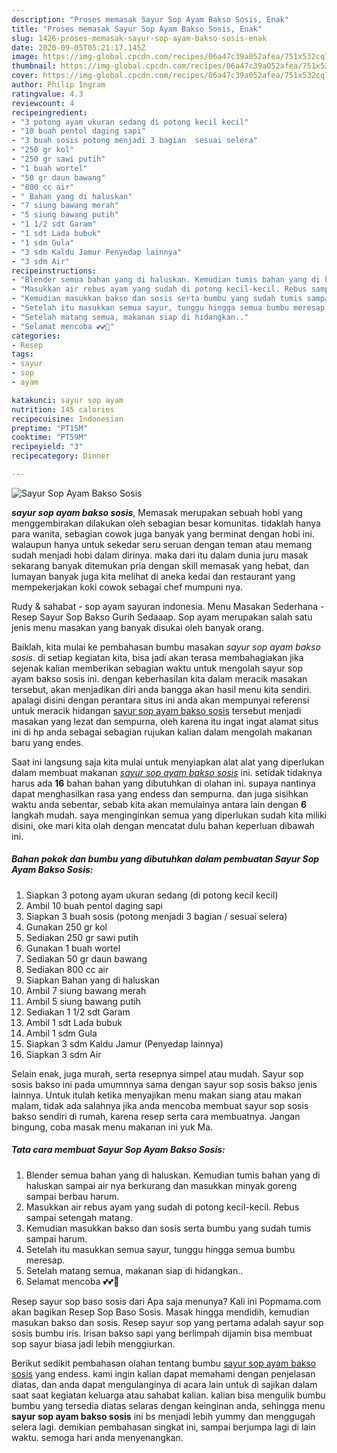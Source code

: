 ```yaml
---
description: "Proses memasak Sayur Sop Ayam Bakso Sosis, Enak"
title: "Proses memasak Sayur Sop Ayam Bakso Sosis, Enak"
slug: 1426-proses-memasak-sayur-sop-ayam-bakso-sosis-enak
date: 2020-09-05T05:21:17.145Z
image: https://img-global.cpcdn.com/recipes/06a47c39a052afea/751x532cq70/sayur-sop-ayam-bakso-sosis-foto-resep-utama.jpg
thumbnail: https://img-global.cpcdn.com/recipes/06a47c39a052afea/751x532cq70/sayur-sop-ayam-bakso-sosis-foto-resep-utama.jpg
cover: https://img-global.cpcdn.com/recipes/06a47c39a052afea/751x532cq70/sayur-sop-ayam-bakso-sosis-foto-resep-utama.jpg
author: Philip Ingram
ratingvalue: 4.3
reviewcount: 4
recipeingredient:
- "3 potong ayam ukuran sedang di potong kecil kecil"
- "10 buah pentol daging sapi"
- "3 buah sosis potong menjadi 3 bagian  sesuai selera"
- "250 gr kol"
- "250 gr sawi putih"
- "1 buah wortel"
- "50 gr daun bawang"
- "800 cc air"
- " Bahan yang di haluskan"
- "7 siung bawang merah"
- "5 siung bawang putih"
- "1 1/2 sdt Garam"
- "1 sdt Lada bubuk"
- "1 sdm Gula"
- "3 sdm Kaldu Jamur Penyedap lainnya"
- "3 sdm Air"
recipeinstructions:
- "Blender semua bahan yang di haluskan. Kemudian tumis bahan yang di haluskan sampai air nya berkurang dan masukkan minyak goreng sampai berbau harum."
- "Masukkan air rebus ayam yang sudah di potong kecil-kecil. Rebus sampai setengah matang."
- "Kemudian masukkan bakso dan sosis serta bumbu yang sudah tumis sampai harum."
- "Setelah itu masukkan semua sayur, tunggu hingga semua bumbu meresap."
- "Setelah matang semua, makanan siap di hidangkan.."
- "Selamat mencoba 💕💕🥰"
categories:
- Resep
tags:
- sayur
- sop
- ayam

katakunci: sayur sop ayam 
nutrition: 145 calories
recipecuisine: Indonesian
preptime: "PT15M"
cooktime: "PT59M"
recipeyield: "3"
recipecategory: Dinner

---
```



![Sayur Sop Ayam Bakso Sosis](https://img-global.cpcdn.com/recipes/06a47c39a052afea/751x532cq70/sayur-sop-ayam-bakso-sosis-foto-resep-utama.jpg)

<b><i>sayur sop ayam bakso sosis</i></b>, Memasak merupakan sebuah hobi yang menggembirakan dilakukan oleh sebagian besar komunitas. tidaklah hanya para wanita, sebagian cowok juga banyak yang berminat dengan hobi ini. walaupun hanya untuk sekedar seru seruan dengan teman atau memang sudah menjadi hobi dalam dirinya. maka dari itu dalam dunia juru masak sekarang banyak ditemukan pria dengan skill memasak yang hebat, dan lumayan banyak juga kita melihat di aneka kedai dan restaurant yang mempekerjakan koki cowok sebagai chef mumpuni nya.

Rudy &amp; sahabat - sop ayam sayuran indonesia. Menu Masakan Sederhana - Resep Sayur Sop Bakso Gurih Sedaaap. Sop ayam merupakan salah satu jenis menu masakan yang banyak disukai oleh banyak orang.

Baiklah, kita mulai ke pembahasan bumbu masakan <i>sayur sop ayam bakso sosis</i>. di setiap kegiatan kita, bisa jadi akan terasa membahagiakan jika sejenak kalian memberikan sebagian waktu untuk mengolah sayur sop ayam bakso sosis ini. dengan keberhasilan kita dalam meracik masakan tersebut, akan menjadikan diri anda bangga akan hasil menu kita sendiri. apalagi disini dengan perantara situs ini anda akan mempunyai referensi untuk meracik hidangan <u>sayur sop ayam bakso sosis</u> tersebut menjadi masakan yang lezat dan sempurna, oleh karena itu ingat ingat alamat situs ini di hp anda sebagai sebagian rujukan kalian dalam mengolah makanan baru yang endes.


Saat ini langsung saja kita mulai untuk menyiapkan alat alat yang diperlukan dalam membuat makanan <u><i>sayur sop ayam bakso sosis</i></u> ini. setidak tidaknya harus ada <b>16</b> bahan bahan yang dibutuhkan di olahan ini. supaya nantinya dapat menghasilkan rasa yang endess dan sempurna. dan juga sisihkan waktu anda sebentar, sebab kita akan memulainya antara lain dengan <b>6</b> langkah mudah. saya menginginkan semua yang diperlukan sudah kita miliki disini, oke mari kita olah dengan mencatat dulu bahan keperluan dibawah ini.

<!--inarticleads1-->

##### Bahan pokok dan bumbu yang dibutuhkan dalam pembuatan Sayur Sop Ayam Bakso Sosis:

1. Siapkan 3 potong ayam ukuran sedang (di potong kecil kecil)
1. Ambil 10 buah pentol daging sapi
1. Siapkan 3 buah sosis (potong menjadi 3 bagian / sesuai selera)
1. Gunakan 250 gr kol
1. Sediakan 250 gr sawi putih
1. Gunakan 1 buah wortel
1. Sediakan 50 gr daun bawang
1. Sediakan 800 cc air
1. Siapkan  Bahan yang di haluskan
1. Ambil 7 siung bawang merah
1. Ambil 5 siung bawang putih
1. Sediakan 1 1/2 sdt Garam
1. Ambil 1 sdt Lada bubuk
1. Ambil 1 sdm Gula
1. Siapkan 3 sdm Kaldu Jamur (Penyedap lainnya)
1. Siapkan 3 sdm Air


Selain enak, juga murah, serta resepnya simpel atau mudah. Sayur sop sosis bakso ini pada umumnnya sama dengan sayur sop sosis bakso jenis lainnya. Untuk itulah ketika menyajikan menu makan siang atau makan malam, tidak ada salahnya jika anda mencoba membuat sayur sop sosis bakso sendiri di rumah, karena resep serta cara membuatnya. Jangan bingung, coba masak menu makanan ini yuk Ma. 

<!--inarticleads2-->

##### Tata cara membuat Sayur Sop Ayam Bakso Sosis:

1. Blender semua bahan yang di haluskan. Kemudian tumis bahan yang di haluskan sampai air nya berkurang dan masukkan minyak goreng sampai berbau harum.
1. Masukkan air rebus ayam yang sudah di potong kecil-kecil. Rebus sampai setengah matang.
1. Kemudian masukkan bakso dan sosis serta bumbu yang sudah tumis sampai harum.
1. Setelah itu masukkan semua sayur, tunggu hingga semua bumbu meresap.
1. Setelah matang semua, makanan siap di hidangkan..
1. Selamat mencoba 💕💕🥰


Resep sayur sop baso sosis dari Apa saja menunya? Kali ini Popmama.com akan bagikan Resep Sop Baso Sosis. Masak hingga mendidih, kemudian masukan bakso dan sosis. Resep sayur sop yang pertama adalah sayur sop sosis bumbu iris. Irisan bakso sapi yang berlimpah dijamin bisa membuat sop sayur biasa jadi lebih menggiurkan. 

Berikut sedikit pembahasan olahan tentang bumbu <u>sayur sop ayam bakso sosis</u> yang endess. kami ingin kalian dapat memahami dengan penjelasan diatas, dan anda dapat mengulanginya di acara lain untuk di sajikan dalam saat saat kegiatan keluarga atau sahabat kalian. kalian bisa mengulik bumbu bumbu yang tersedia diatas selaras dengan keinginan anda, sehingga menu <b>sayur sop ayam bakso sosis</b> ini bs menjadi lebih yummy dan menggugah selera lagi. demikian pembahasan singkat ini, sampai berjumpa lagi di lain waktu. semoga hari anda menyenangkan.
